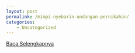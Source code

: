 ```yaml
---
layout: post
permalink: /mimpi-nyebarin-undangan-pernikahan/
categories:
    - Uncategorized
---
```


[Baca Selengkapnya](/01)